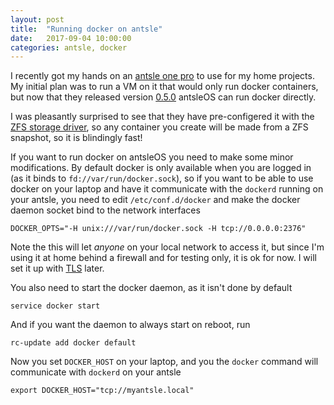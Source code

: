 ```yaml
---
layout: post
title:  "Running docker on antsle"
date:   2017-09-04 10:00:00
categories: antsle, docker
---
```

I recently got my hands on an [antsle one pro](https://antsle.com/) to use for my home projects. My initial plan was to run a VM on it that would only run docker containers, but now that they released version [0.5.0](https://antsle.com/company/release-announcements/antsleos-0-5-0/) antsleOS can run docker directly.

I was pleasantly surprised to see that they have pre-configered it with the [ZFS storage driver](https://docs.docker.com/engine/userguide/storagedriver/zfs-driver/), so any container you create will be made from a ZFS snapshot, so it is blindingly fast!

If you want to run docker on antsleOS you need to make some minor modifications. By default docker is only available when you are logged in (as it binds to `fd://var/run/docker.sock`), so if you want to be able to use docker on your laptop and have it communicate with the `dockerd` running on your antsle, you need to edit `/etc/conf.d/docker` and make the docker daemon socket bind to the network interfaces

	DOCKER_OPTS="-H unix:///var/run/docker.sock -H tcp://0.0.0.0:2376"

Note the this will let *anyone* on your local network to access it, but since I'm using it at home behind a firewall and for testing only, it is ok for now. I will set it up with [TLS](https://docs.docker.com/engine/security/https/) later.

You also need to start the docker daemon, as it isn't done by default

    service docker start

And if you want the daemon to always start on reboot, run

	rc-update add docker default

Now you set `DOCKER_HOST` on your laptop, and you the `docker` command will communicate with `dockerd` on your antsle

	export DOCKER_HOST="tcp://myantsle.local"

